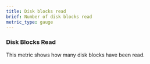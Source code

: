 ```yaml
---
title: Disk blocks read
brief: Number of disk blocks read
metric_type: gauge
---
```


### Disk Blocks Read

This metric shows how many disk blocks have been read.
